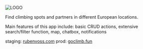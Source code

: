 ![LOGO](https://user-images.githubusercontent.com/105738004/187246950-3b15aaa3-9bb7-4c66-ab67-124c7189c851.svg)

Find climbing spots and partners in different European locations.

Main features of this app include: basic CRUD actions, extensive search/filter function, map, chatbox, notifications

staging: [rubenvoss.com](http://rubenvoss.com/)
prod: [goclimb.fun](http://www.goclimb.fun/)
